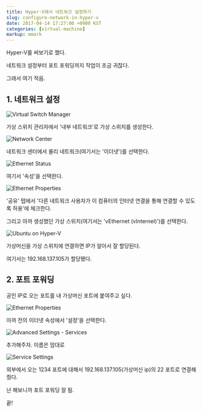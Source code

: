 ```yaml
---
title: Hyper-V에서 네트워크 설정하기
slug: configure-network-in-hyper-v
date: 2017-04-14 17:27:00 +0900 KST
categories: [virtual-machine]
markup: mmark
---
```


Hyper-V를 써보기로 했다.

네트워크 설정부터 포트 포워딩까지 작업이 조금 귀찮다.

그래서 여기 적음.

## 1. 네트워크 설정

![Virtual Switch Manager](virtual-switch-manager.png)

가상 스위치 관리자에서 '내부 네트워크'로 가상 스위치를 생성한다.

![Network Center](network-center.png)

네트워크 센터에서 물리 네트워크(여기서는 '이더넷')를 선택한다.

![Ethernet Status](ethernet-status.png)

여기서 '속성'을 선택한다.

![Ethernet Properties](ethernet-properties.png)

'공유' 탭에서 '다른 네트워크 사용자가 이 컴퓨터의 인터넷 연결을 통해 연결할 수 있도록 허용'에 체크한다.

그리고 아까 생성했던 가상 스위치(여기서는 'vEthernet (vInternel)')를 선택한다.

![Ubuntu on Hyper-V](ubuntu-on-hyper-v.png)

가상머신을 가상 스위치에 연결하면 IP가 알아서 잘 할당된다.

여기서는 192.168.137.105가 할당됐다.

## 2. 포트 포워딩

공인 IP로 오는 포트를 내 가상머신 포트에 붙여주고 싶다.

![Ethernet Properties](ethernet-properties.png)

아까 전의 이더넷 속성에서 '설정'을 선택한다.

![Advanced Settings - Services](advanced-settings-services.png)

추가해주자. 이름은 맘대로

![Service Settings](service-settings.png)

외부에서 오는 1234 포트에 대해서 192.168.137.105(가상머신 ip)의 22 포트로 연결해줬다.

난 해보니까 포트 포워딩 잘 됨.

끝!
